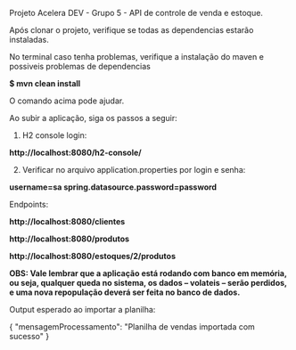 Projeto Acelera DEV - Grupo 5 - API de controle de venda e estoque.

Após clonar o projeto, verifique se todas as dependencias estarão instaladas.

No terminal caso tenha problemas, verifique a instalação do maven e possiveis problemas de dependencias

**$ mvn clean install**

O comando acima pode ajudar.

Ao subir a aplicação, siga os passos a seguir:

1. H2 console login:

**http://localhost:8080/h2-console/**

2. Verificar no arquivo application.properties por login e senha:

**username=sa
spring.datasource.password=password**



Endpoints: 

**http://localhost:8080/clientes**

**http://localhost:8080/produtos**

**http://localhost:8080/estoques/2/produtos**


**OBS: Vale lembrar que a aplicação está rodando com banco em memória, ou seja, qualquer queda no sistema, os dados – volateis – serão perdidos, e uma nova repopulação deverá ser feita no banco de dados.**

Output esperado ao importar a planilha:

{
    "mensagemProcessamento": "Planilha de vendas importada com sucesso"
}
